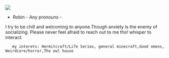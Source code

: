 <p align="center">
</p>


<img src="https://pbs.twimg.com/media/GS65NrMaQAAERx4?format=jpg&name=4096x4096
">

-    Robin - Any pronouns -

 I try to be chill and welcoming to anyone.Though anxiety is the enemy of socializing. Please never feel afraid to reach out to me tho!
             whisper to interact.
  
       my interets: Hermitcraft/Life Series, general minecraft,Good omens, Weirdcore/horror,The owl house
<p align="center">
</p>
